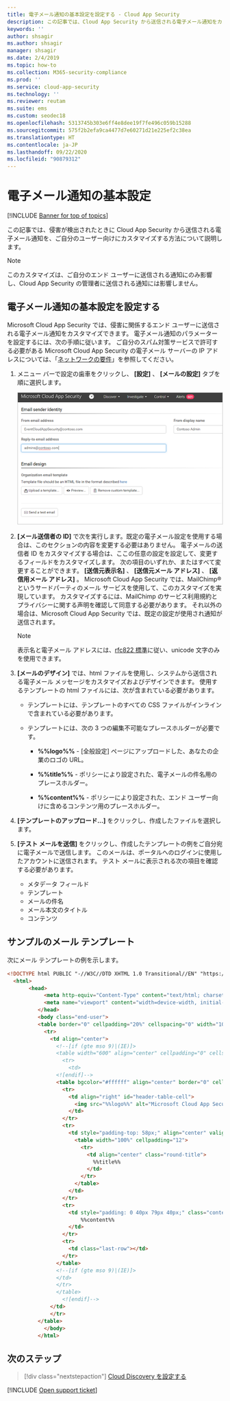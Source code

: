 ```yaml
---
title: 電子メール通知の基本設定を設定する - Cloud App Security
description: この記事では、Cloud App Security から送信される電子メール通知をカスタマイズする方法について説明します。
keywords: ''
author: shsagir
ms.author: shsagir
manager: shsagir
ms.date: 2/4/2019
ms.topic: how-to
ms.collection: M365-security-compliance
ms.prod: ''
ms.service: cloud-app-security
ms.technology: ''
ms.reviewer: reutam
ms.suite: ems
ms.custom: seodec18
ms.openlocfilehash: 5313745b303e6ff4e8dee19f7fe496c059b15288
ms.sourcegitcommit: 575f2b2efa9ca4477d7e60271d21e225ef2c38ea
ms.translationtype: HT
ms.contentlocale: ja-JP
ms.lasthandoff: 09/22/2020
ms.locfileid: "90879312"
---
```

# <a name="email-notification-preferences"></a>電子メール通知の基本設定

[!INCLUDE [Banner for top of topics](includes/banner.md)]

この記事では、侵害が検出されたときに Cloud App Security から送信される電子メール通知を、ご自分のユーザー向けにカスタマイズする方法について説明します。

> [!NOTE]
> このカスタマイズは、ご自分のエンド ユーザーに送信される通知にのみ影響し、Cloud App Security の管理者に送信される通知には影響しません。

## <a name="set-email-notification-preferences"></a><a name="mailsettings"></a> 電子メール通知の基本設定を設定する

 Microsoft Cloud App Security では、侵害に関係するエンド ユーザーに送信される電子メール通知をカスタマイズできます。 電子メール通知のパラメーターを設定するには、次の手順に従います。 ご自分のスパム対策サービスで許可する必要がある Microsoft Cloud App Security の電子メール サーバーの IP アドレスについては、「[ネットワークの要件](network-requirements.md)」を参照してください。

1. メニュー バーで設定の歯車をクリックし、 **[設定]** 、 **[メールの設定]** タブを順に選択します。

    ![メールの設定](media/mail-settings-config.png)

2. **[メール送信者の ID]** で次を実行します。既定の電子メール設定を使用する場合は、このセクションの内容を変更する必要はありません。 電子メールの送信者 ID をカスタマイズする場合は、ここの任意の設定を設定して、変更するフィールドをカスタマイズします。 次の項目のいずれか、またはすべて変更することができます。 **[送信元表示名]** 、 **[送信元メール アドレス]** 、 **[返信用メール アドレス]** 。 Microsoft Cloud App Security では、MailChimp&reg; というサードパーティのメール サービスを使用して、このカスタマイズを実現しています。 カスタマイズするには、MailChimp のサービス利用規約とプライバシーに関する声明を確認して同意する必要があります。 それ以外の場合は、Microsoft Cloud App Security では、既定の設定が使用され通知が送信されます。

    > [!NOTE]
    > 表示名と電子メール アドレスには、[rfc822 標準](https://www.rfc-editor.org/rfc/rfc822.txt)に従い、unicode 文字のみを使用できます。

3. **[メールのデザイン]** では、html ファイルを使用し、システムから送信される電子メール メッセージをカスタマイズおよびデザインできます。 使用するテンプレートの html ファイルには、次が含まれている必要があります。

    - テンプレートには、テンプレートのすべての CSS ファイルがインラインで含まれている必要があります。

    - テンプレートには、次の 3 つの編集不可能なプレースホルダーが必要です。

        - **%%logo%%** - [全般設定] ページにアップロードした、あなたの企業のロゴの URL。

        - **%%title%%** - ポリシーにより設定された、電子メールの件名用のプレースホルダー。

        - **%%content%%** - ポリシーにより設定された、エンド ユーザー向けに含めるコンテンツ用のプレースホルダー。

4. **[テンプレートのアップロード...]** をクリックし、作成したファイルを選択します。

5. **[テスト メールを送信]** をクリックし、作成したテンプレートの例をご自分宛に電子メールで送信します。 このメールは、ポータルへのログインに使用したアカウントに送信されます。 テスト メールに表示される次の項目を確認する必要があります。
    - メタデータ フィールド
    - テンプレート
    - メールの件名
    - メール本文のタイトル
    - コンテンツ

## <a name="sample-email-template"></a>サンプルのメール テンプレート

次にメール テンプレートの例を示します。

```html
<!DOCTYPE html PUBLIC "-//W3C//DTD XHTML 1.0 Transitional//EN" "https://www.w3.org/TR/xhtml1/DTD/xhtml1-transitional.dtd">
  <html>
       <head>
            <meta http-equiv="Content-Type" content="text/html; charset=UTF-8"/>
            <meta name="viewport" content="width=device-width, initial-scale=1.0"/>
          </head>
          <body class="end-user">
          <table border="0" cellpadding="20%" cellspacing="0" width="100%" id="background-table">
            <tr>
              <td align="center">
                <!--[if (gte mso 9)|(IE)]>
                <table width="600" align="center" cellpadding="0" cellspacing="0" border="0">
                  <tr>
                    <td>
                <![endif]-->
                <table bgcolor="#ffffff" align="center" border="0" cellpadding="0" cellspacing="0" style="padding-bottom: 40px;" id="container-table">
                  <tr>
                    <td align="right" id="header-table-cell">
                      <img src="%%logo%%" alt="Microsoft Cloud App Security" id="org-logo" />
                    </td>
                  </tr>
                  <tr>
                    <td style="padding-top: 58px;" align="center" valign="top">
                      <table width="100%" cellpadding="12">
                        <tr>
                          <td align="center" class="round-title">
                            %%title%%
                          </td>
                        </tr>
                      </table>
                    </td>
                  </tr>
                  <tr>
                    <td style="padding: 0 40px 79px 40px;" class="content-table-cell" align="left" valign="top">
                        %%content%%
                    </td>
                  </tr>
                  <tr>
                    <td class="last-row"></td>
                  </tr>
                </table>
                <!--[if (gte mso 9)|(IE)]>
                </td>
                </tr>
                </table>
                  <![endif]-->
              </td>
              </tr>
          </table>
            </body>
          </html>
```

## <a name="next-steps"></a>次のステップ

> [!div class="nextstepaction"]
> [Cloud Discovery を設定する](set-up-cloud-discovery.md)

[!INCLUDE [Open support ticket](includes/support.md)]
